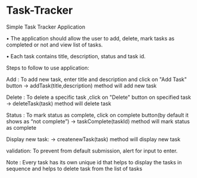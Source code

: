 # Task-Tracker
Simple Task Tracker Application

• The application should allow the user to add, delete, mark tasks as completed or not and view list of tasks. 

• Each task contains title, description, status and task id.

Steps to follow to use application:

Add : To add new task, enter title and description and click on "Add Task" button 
-> addTask(title,description) method will add new task

Delete : To delete a specific task ,click on "Delete" button on specified task 
-> deleteTask(task) method will delete task

Status : To mark status as complete, click on complete button(by default it shows as “not complete”) 
-> taskComplete(taskId) method will mark status as complete

Display new task: 
-> createnewTask(task) method will display new task

validation: To prevent from default submission, alert for input to enter. 

Note : Every task has its own unique id that helps to display the tasks in sequence and helps to delete task from the list of tasks

